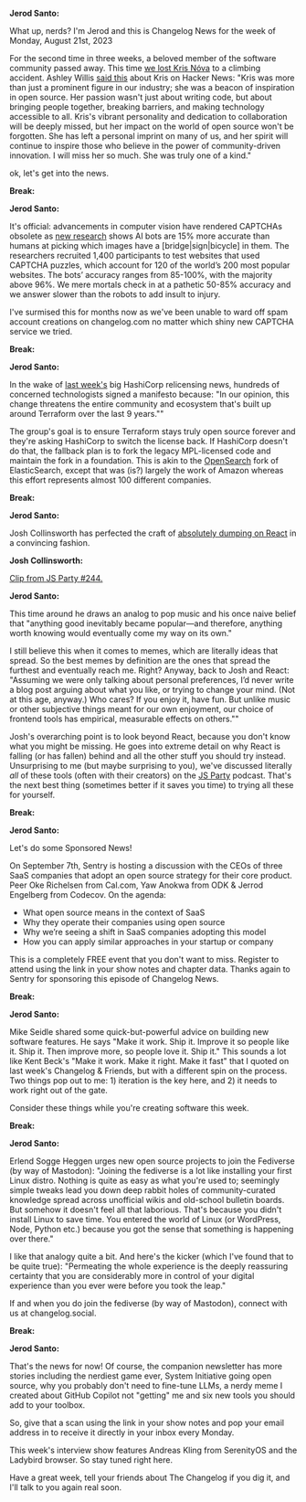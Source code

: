 **Jerod Santo:**

What up, nerds? I'm Jerod and this is Changelog News for the week of Monday, August 21st, 2023

For the second time in three weeks, a beloved member of the software community passed away. This time [we lost Kris Nóva](https://nivenly.org/blog/2023/08/19/an-announcement-regarding-kris-nóva/) to a climbing accident. Ashley Willis [said this](https://news.ycombinator.com/item?id=37202382) about Kris on Hacker News: "Kris was more than just a prominent figure in our industry; she was a beacon of inspiration in open source. Her passion wasn't just about writing code, but about bringing people together, breaking barriers, and making technology accessible to all. Kris's vibrant personality and dedication to collaboration will be deeply missed, but her impact on the world of open source won't be forgotten. She has left a personal imprint on many of us, and her spirit will continue to inspire those who believe in the power of community-driven innovation. I will miss her so much. She was truly one of a kind."

ok, let's get into the news.

**Break:**

**Jerod Santo:**

It's official: advancements in computer vision have rendered CAPTCHAs obsolete as [new research](https://arxiv.org/pdf/2307.12108.pdf) shows AI bots are 15% more accurate than humans at picking which images have a \[bridge|sign|bicycle\] in them. The researchers recruited 1,400 participants to test websites that used CAPTCHA puzzles, which account for 120 of the world’s 200 most popular websites. The bots’ accuracy ranges from 85-100%, with the majority above 96%. We mere mortals check in at a pathetic 50-85% accuracy and we answer slower than the robots to add insult to injury.

I've surmised this for months now as we've been unable to ward off spam account creations on changelog.com no matter which shiny new CAPTCHA service we tried.

**Break:**

**Jerod Santo:**

In the wake of [last week's](https://changelog.com/news/57/email) big HashiCorp relicensing news, hundreds of concerned technologists signed a manifesto because: "In our opinion, this change threatens the entire community and ecosystem that's built up around Terraform over the last 9 years.""

The group's goal is to ensure Terraform stays truly open source forever and they're asking HashiCorp to switch the license back. If HashiCorp doesn't do that, the fallback plan is to fork the legacy MPL-licensed code and maintain the fork in a foundation. This is akin to the [OpenSearch](https://opensearch.org) fork of ElasticSearch, except that was (is?) largely the work of Amazon whereas this effort represents almost 100 different companies.

**Break:**

**Jerod Santo:**

Josh Collinsworth has perfected the craft of [absolutely dumping on React](https://joshcollinsworth.com/blog/self-fulfilling-prophecy-of-react) in a convincing fashion.

**Josh Collinsworth:**

[Clip from JS Party #244.](https://changelog.com/jsparty/244)

**Jerod Santo:**

This time around he draws an analog to pop music and his once naive belief that "anything good inevitably became popular—and therefore, anything worth knowing would eventually come my way on its own."

I still believe this when it comes to memes, which are literally ideas that spread. So the best memes by definition are the ones that spread the furthest and eventually reach me. Right? Anyway, back to Josh and React: "Assuming we were only talking about personal preferences, I’d never write a blog post arguing about what you like, or trying to change your mind. (Not at this age, anyway.) Who cares? If you enjoy it, have fun. But unlike music or other subjective things meant for our own enjoyment, our choice of frontend tools has empirical, measurable effects on others.""

Josh's overarching point is to look beyond React, because you don't know what you might be missing. He goes into extreme detail on why React is falling (or has fallen) behind and all the other stuff you should try instead. Unsurprising to me (but maybe surprising to you), we've discussed literally _all_ of these tools (often with their creators) on the [JS Party](https://jsparty.fm) podcast. That's the next best thing (sometimes better if it saves you time) to trying all these for yourself.

**Break:**

**Jerod Santo:**

Let's do some Sponsored News!

On September 7th, Sentry is hosting a discussion with the CEOs of three SaaS companies that adopt an open source strategy for their core product. Peer Oke Richelsen from Cal.com, Yaw Anokwa from ODK & Jerrod Engelberg from Codecov. On the agenda:

- What open source means in the context of SaaS
- Why they operate their companies using open source
- Why we’re seeing a shift in SaaS companies adopting this model
- How you can apply similar approaches in your startup or company

This is a completely FREE event that you don't want to miss. Register to attend using the link in your show notes and chapter data. Thanks again to Sentry for sponsoring this episode of Changelog News.

**Break:**

**Jerod Santo:**

Mike Seidle shared some quick-but-powerful advice on building new software features. He says "Make it work. Ship it. Improve it so people like it. Ship it. Then improve more, so people love it. Ship it." This sounds a lot like Kent Beck's "Make it work. Make it right. Make it fast" that I quoted on last week's Changelog & Friends, but with a different spin on the process. Two things pop out to me: 1) iteration is the key here, and 2) it needs to work right out of the gate.

Consider these things while you're creating software this week.

**Break:**

**Jerod Santo:**

Erlend Sogge Heggen urges new open source projects to join the Fediverse (by way of Mastodon): "Joining the fediverse is a lot like installing your first Linux distro. Nothing is quite as easy as what you're used to; seemingly simple tweaks lead you down deep rabbit holes of community-curated knowledge spread across unofficial wikis and old-school bulletin boards. But somehow it doesn't feel all that laborious. That's because you didn't install Linux to save time. You entered the world of Linux (or WordPress, Node, Python etc.) because you got the sense that something is happening over there."

I like that analogy quite a bit. And here's the kicker (which I've found that to be quite true): "Permeating the whole experience is the deeply reassuring certainty that you are considerably more in control of your digital experience than you ever were before you took the leap."

If and when you do join the fediverse (by way of Mastodon), connect with us at changelog.social.

**Break:**

**Jerod Santo:**

That's the news for now! Of course, the companion newsletter has more stories including the nerdiest game ever, System Initiative going open source, why you probably don't need to fine-tune LLMs, a nerdy meme I created about GitHub Copilot not "getting" me and six new tools you should add to your toolbox.

So, give that a scan using the link in your show notes and pop your email address in to receive it directly in your inbox every Monday.

This week's interview show features Andreas Kling from SerenityOS and the Ladybird browser. So stay tuned right here.

Have a great week, tell your friends about The Changelog if you dig it, and I'll talk to you again real soon.
